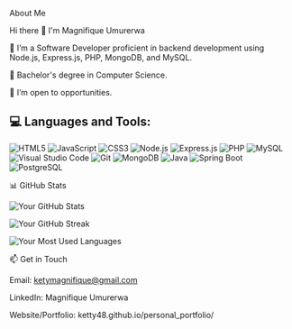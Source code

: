 About Me

Hi there 👋 I'm Magnifique Umurerwa

🔭 I’m a Software Developer proficient in backend development using Node.js, Express.js, PHP, MongoDB, and MySQL.

🌱 Bachelor's degree in Computer Science.

👯 I’m open to opportunities.

## 💻 Languages and Tools:

![HTML5](https://img.shields.io/badge/-HTML5-E34F26?style=flat&logo=html5&logoColor=white)
![JavaScript](https://img.shields.io/badge/-JavaScript-F7DF1E?style=flat&logo=javascript&logoColor=black)
![CSS3](https://img.shields.io/badge/-CSS3-1572B6?style=flat&logo=css3&logoColor=white)
![Node.js](https://img.shields.io/badge/-Node.js-339933?style=flat&logo=node.js&logoColor=white)
![Express.js](https://img.shields.io/badge/-Express.js-000000?style=flat&logo=express&logoColor=white)
![PHP](https://img.shields.io/badge/-PHP-777BB4?style=flat&logo=php&logoColor=white)
![MySQL](https://img.shields.io/badge/-MySQL-4479A1?style=flat&logo=mysql&logoColor=white)
![Visual Studio Code](https://img.shields.io/badge/-Visual%20Studio%20Code-007ACC?style=flat&logo=visual-studio-code&logoColor=white)
![Git](https://img.shields.io/badge/-Git-F05032?style=flat&logo=git&logoColor=white)
![MongoDB](https://img.shields.io/badge/-MongoDB-47A248?style=flat&logo=mongodb&logoColor=white)
![Java](https://img.shields.io/badge/Java-ED8B00?style=flat&logo=java&logoColor=white)
![Spring Boot](https://img.shields.io/badge/Spring_Boot-6DB33F?style=flat&logo=spring-boot&logoColor=white)
![PostgreSQL](https://img.shields.io/badge/PostgreSQL-4169E1?style=flat&logo=postgresql&logoColor=white)







📊 GitHub Stats

![Your GitHub Stats](https://github-readme-stats.vercel.app/api?username=ketty48&show_icons=true&theme=radical)

![Your GitHub Streak](https://github-readme-streak-stats.herokuapp.com/?user=ketty48&theme=radical)


![Your Most Used Languages](https://github-readme-stats.vercel.app/api/top-langs/?username=ketty48&layout=compact&theme=radical)

📫 Get in Touch

Email: ketymagnifique@gmail.com

LinkedIn: Magnifique Umurerwa

Website/Portfolio: ketty48.github.io/personal_portfolio/
